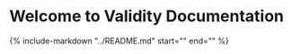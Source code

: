 # Welcome to Validity Documentation

{%
   include-markdown "../README.md"
   start="<!--mkdocs-start-->"
   end="<!--mkdocs-end-->"
%}
